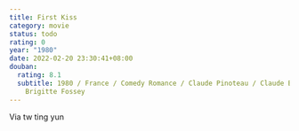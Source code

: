 ```yaml
---
title: First Kiss
category: movie
status: todo
rating: 0
year: "1980"
date: 2022-02-20 23:30:41+08:00
douban:
  rating: 8.1
  subtitle: 1980 / France / Comedy Romance / Claude Pinoteau / Claude Brasseur
    Brigitte Fossey
---
```


Via tw ting yun
